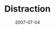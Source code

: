 ---
layout: cassette
title: "Distraction"
date: 2007-07-04
publish: 2017-07-04
category: Single
tags: [rexly]
artist: "Rexly"
description: "Distraction"
artwork: "rexly-distraction"
download: "a5J198"
side-a: "'rexly_-_distraction'"
side-b: "'rexly_-_distraction'"
icon: '<i class="demo-icon icon-cassette"></i>'
---